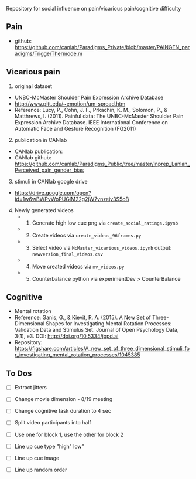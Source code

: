 Repository for social influence on pain/vicarious pain/cognitive difficulty

## Pain
* github: https://github.com/canlab/Paradigms_Private/blob/master/PAINGEN_paradigms/TriggerThermode.m

## Vicarious pain
1. original dataset
* UNBC-McMaster Shoulder Pain Expression Archive Database
* http://www.pitt.edu/~emotion/um-spread.htm
* Reference: Lucy, P., Cohn, J. F., Prkachin, K. M., Solomon, P., & Matthrews, I. (2011). Painful data: The UNBC-McMaster Shoulder Pain Expression Archive Database. IEEE International Conference on Automatic Face and Gesture Recognition (FG2011)

2. publication in CANlab
* CANlab publication: 
* CANlab github: https://github.com/canlab/Paradigms_Public/tree/master/inprep_Lanlan_Perceived_pain_gender_bias

3. stimuli in CANlab google drive
* https://drive.google.com/open?id=1w6wBWPvWoPUGIM22g2jW7ynzeiy3S5oB

4. Newly generated videos
	* 1. Generate high low cue png via `create_social_ratings.ipynb`
	* 2. Create videos via `create_videos_96frames.py`
	* 3. Select video via `McMaster_vicarious_videos.ipynb` output: `newversion_final_videos.csv`
	* 4. Move created videos via `mv_videos.py`
	* 5. Counterbalance python via experimentDev > CounterBalance

## Cognitive 
* Mental rotation
* Reference: Ganis, G., & Kievit, R. A. (2015). A New Set of Three-Dimensional Shapes for Investigating Mental Rotation Processes: Validation Data and Stimulus Set. Journal of Open Psychology Data, 3(1), e3. DOI: http://doi.org/10.5334/jopd.ai
* Repository: https://figshare.com/articles/A_new_set_of_three_dimensional_stimuli_for_investigating_mental_rotation_processes/1045385

## To Dos
- [ ] Extract jitters
- [ ] Change movie dimension - 8/19 meeting
- [ ] Change cognitive task duration to 4 sec
- [ ] Split video participants into half
- [ ] Use one for block 1, use the other for block 2
- [ ] Line up cue type "high" low"
- [ ] Line up cue image
- [ ] Line up random order

